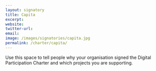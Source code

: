 ```yaml
---
layout: signatory
title: Capita
excerpt: 
website: 
twitter-url:
email: 
image: /images/signatories/capita.jpg
permalink: /charter/capita/
---
```


Use this space to tell people why your organisation signed the Digital Participation Charter and which projects you are supporting.